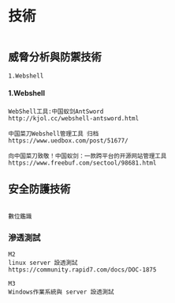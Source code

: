 # 技術
```

```
## 威脅分析與防禦技術
```
1.Webshell
```
#### 1.Webshell
```
WebShell工具:中国蚁剑AntSword
http://kjol.cc/webshell-antsword.html

中国菜刀Webshell管理工具 归档
https://www.uedbox.com/post/51677/

向中国菜刀致敬！中国蚁剑：一款跨平台的开源网站管理工具
https://www.freebuf.com/sectool/98681.html

```
## 安全防護技術
```

數位鑑識
```
### 滲透測試
```
M2
linux server 設透測試
https://community.rapid7.com/docs/DOC-1875

M3 
Windows作業系統與 server 設透測試
```
